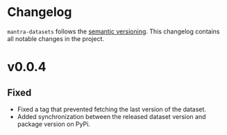 # Changelog

`mantra-datasets` follows the [semantic versioning](https://semver.org).
This changelog contains all notable changes in the project.

# v0.0.4

## Fixed

- Fixed a tag that prevented fetching the last version of the dataset.
- Added synchronization between the released dataset version and package version on PyPi.